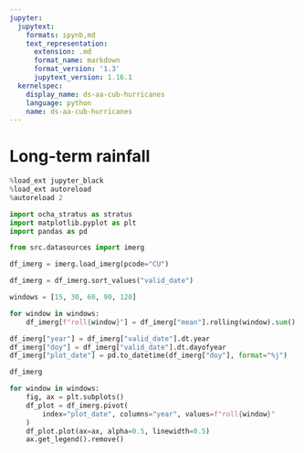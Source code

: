 ```yaml
---
jupyter:
  jupytext:
    formats: ipynb,md
    text_representation:
      extension: .md
      format_name: markdown
      format_version: '1.3'
      jupytext_version: 1.16.1
  kernelspec:
    display_name: ds-aa-cub-hurricanes
    language: python
    name: ds-aa-cub-hurricanes
---
```


# Long-term rainfall

```python
%load_ext jupyter_black
%load_ext autoreload
%autoreload 2
```

```python
import ocha_stratus as stratus
import matplotlib.pyplot as plt
import pandas as pd

from src.datasources import imerg
```

```python
df_imerg = imerg.load_imerg(pcode="CU")
```

```python
df_imerg = df_imerg.sort_values("valid_date")
```

```python
windows = [15, 30, 60, 90, 120]

for window in windows:
    df_imerg[f"roll{window}"] = df_imerg["mean"].rolling(window).sum()
```

```python
df_imerg["year"] = df_imerg["valid_date"].dt.year
df_imerg["doy"] = df_imerg["valid_date"].dt.dayofyear
df_imerg["plot_date"] = pd.to_datetime(df_imerg["doy"], format="%j")
```

```python
df_imerg
```

```python
for window in windows:
    fig, ax = plt.subplots()
    df_plot = df_imerg.pivot(
        index="plot_date", columns="year", values=f"roll{window}"
    )
    df_plot.plot(ax=ax, alpha=0.5, linewidth=0.5)
    ax.get_legend().remove()
```

```python

```
